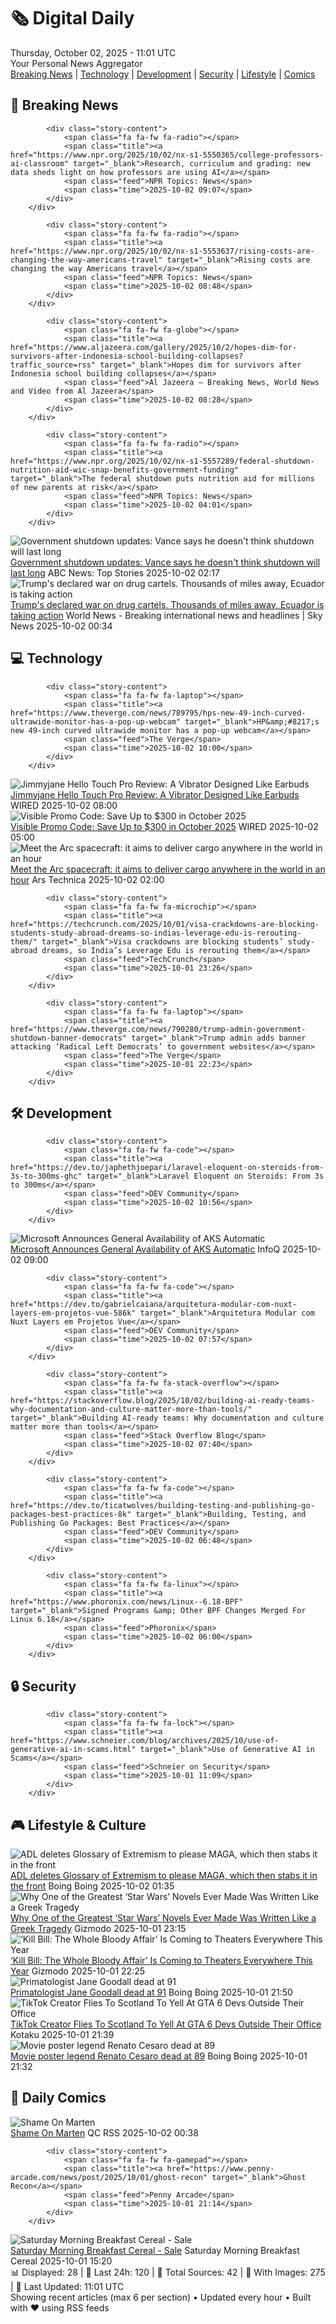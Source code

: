 <!-- Processing 54 RSS feeds at 2025-10-02 11:01:29 UTC -->
<!-- Processing: Saturday Morning Breakfast Cereal -->
<!-- Processing: Dilbert -->
<!-- Processing: Cyanide & Happiness -->
<!-- Processing: Questionable Content -->
<!-- Processing: Girl Genius -->
<!-- Processing: CNN Breaking News -->
<!-- Processing: NPR News -->
<!-- Processing: CBC News -->
<!-- Error processing https://rss.cbc.ca/lineup/topstories.xml: The read operation timed out -->
<!-- Processing: Guardian World News -->
<!-- Processing: The Verge -->
<!-- Processing: O'Reilly Radar -->
<!-- Processing: Slashdot -->
<!-- Processing: Dev.to -->
<!-- Processing: StackOverflow Blog -->
<!-- Processing: Phoronix Linux News -->
<!-- Processing: OMG! Ubuntu -->
<!-- Processing: DistroWatch -->
<!-- Processing: Linux.com -->
<!-- Processing: Red Hat Blog -->
<!-- Processing: Ubuntu Blog -->
<!-- Processing: GitHub Blog -->
<!-- Processing: GitLab Blog -->
<!-- Processing: Martin Fowler -->
<!-- Processing: The Pragmatic Engineer -->
<!-- Processing: Lifehacker -->
<!-- Processing: Boing Boing -->
<!-- Processing: Krebs on Security -->
<!-- Processing: Schneier on Security -->
<!-- Generated 4 new posts out of 28 feeds processed -->
<div class="newspaper-header">
    <h1 class="newspaper-title">🗞️ Digital Daily</h1>
    <div class="newspaper-date">Thursday, October 02, 2025 - 11:01 UTC</div>
    <div class="newspaper-subtitle">Your Personal News Aggregator</div>
</div>

<div class="newspaper-nav">
    <a href="#breaking">Breaking News</a> |
    <a href="#tech">Technology</a> |
    <a href="#dev">Development</a> |
    <a href="#security">Security</a> |
    <a href="#lifestyle">Lifestyle</a> |
    <a href="#webcomics">Comics</a>
</div>

<div class="news-section breaking-news" id="breaking">
<h2 class="section-header">🚨 Breaking News</h2>
<div class="stories-container">
<div class="story">
            
            <div class="story-content">
                <span class="fa fa-fw fa-radio"></span>
                <span class="title"><a href="https://www.npr.org/2025/10/02/nx-s1-5550365/college-professors-ai-classroom" target="_blank">Research, curriculum and grading: new data sheds light on how professors are using AI</a></span>
                <span class="feed">NPR Topics: News</span>
                <span class="time">2025-10-02 09:07</span>
            </div>
        </div>
<div class="story">
            
            <div class="story-content">
                <span class="fa fa-fw fa-radio"></span>
                <span class="title"><a href="https://www.npr.org/2025/10/02/nx-s1-5553637/rising-costs-are-changing-the-way-americans-travel" target="_blank">Rising costs are changing the way Americans travel</a></span>
                <span class="feed">NPR Topics: News</span>
                <span class="time">2025-10-02 08:48</span>
            </div>
        </div>
<div class="story">
            
            <div class="story-content">
                <span class="fa fa-fw fa-globe"></span>
                <span class="title"><a href="https://www.aljazeera.com/gallery/2025/10/2/hopes-dim-for-survivors-after-indonesia-school-building-collapses?traffic_source=rss" target="_blank">Hopes dim for survivors after Indonesia school building collapses</a></span>
                <span class="feed">Al Jazeera – Breaking News, World News and Video from Al Jazeera</span>
                <span class="time">2025-10-02 08:28</span>
            </div>
        </div>
<div class="story">
            
            <div class="story-content">
                <span class="fa fa-fw fa-radio"></span>
                <span class="title"><a href="https://www.npr.org/2025/10/02/nx-s1-5557289/federal-shutdown-nutrition-aid-wic-snap-benefits-government-funding" target="_blank">The federal shutdown puts nutrition aid for millions of new parents at risk</a></span>
                <span class="feed">NPR Topics: News</span>
                <span class="time">2025-10-02 04:01</span>
            </div>
        </div>
<div class="story">
            <img src="https://s.abcnews.com/images/US/jd-vance-1-rt-gmh-251001_1759339864603_hpMain_4x3t_384.jpg" alt="Government shutdown updates: Vance says he doesn&#x27;t think shutdown will last long" class="story-image" loading="lazy" onerror="this.style.display='none'">
            <div class="story-content">
                <span class="fa fa-fw fa-tv"></span>
                <span class="title"><a href="https://abcnews.go.com/Politics/live-updates/trump-admin-live-updates/?id=126029955" target="_blank">Government shutdown updates: Vance says he doesn&#x27;t think shutdown will last long</a></span>
                <span class="feed">ABC News: Top Stories</span>
                <span class="time">2025-10-02 02:17</span>
            </div>
        </div>
<div class="story">
            <img src="https://e3.365dm.com/25/10/1920x1080/skynews-haul-drugs_7038137.jpg?20251001130608" alt="Trump&#x27;s declared war on drug cartels. Thousands of miles away, Ecuador is taking action" class="story-image" loading="lazy" onerror="this.style.display='none'">
            <div class="story-content">
                <span class="fa fa-fw fa-satellite"></span>
                <span class="title"><a href="https://news.sky.com/story/this-is-what-trumps-war-on-drug-cartels-looks-like-13442140" target="_blank">Trump&#x27;s declared war on drug cartels. Thousands of miles away, Ecuador is taking action</a></span>
                <span class="feed">World News - Breaking international news and headlines | Sky News</span>
                <span class="time">2025-10-02 00:34</span>
            </div>
        </div>
</div>
</div>
<div class="news-section tech-news" id="tech">
<h2 class="section-header">💻 Technology</h2>
<div class="stories-container">
<div class="story">
            
            <div class="story-content">
                <span class="fa fa-fw fa-laptop"></span>
                <span class="title"><a href="https://www.theverge.com/news/789795/hps-new-49-inch-curved-ultrawide-monitor-has-a-pop-up-webcam" target="_blank">HP&amp;#8217;s new 49-inch curved ultrawide monitor has a pop-up webcam</a></span>
                <span class="feed">The Verge</span>
                <span class="time">2025-10-02 10:00</span>
            </div>
        </div>
<div class="story">
            <img src="https://media.wired.com/photos/68ddfdb9b1d53a6eace2fcfb/master/pass/Review-%20Jimmyjane%20Hello%20Touch%20Pro.png" alt="Jimmyjane Hello Touch Pro Review: A Vibrator Designed Like Earbuds" class="story-image" loading="lazy" onerror="this.style.display='none'">
            <div class="story-content">
                <span class="fa fa-fw fa-bolt"></span>
                <span class="title"><a href="https://www.wired.com/review/jimmyjane-hello-touch-pro/" target="_blank">Jimmyjane Hello Touch Pro Review: A Vibrator Designed Like Earbuds</a></span>
                <span class="feed">WIRED</span>
                <span class="time">2025-10-02 08:00</span>
            </div>
        </div>
<div class="story">
            <img src="https://media.wired.com/photos/66ea0770a11625d8759598b4/master/pass/WIRED-Coupons-8.jpg" alt="Visible Promo Code: Save Up to $300 in October 2025" class="story-image" loading="lazy" onerror="this.style.display='none'">
            <div class="story-content">
                <span class="fa fa-fw fa-bolt"></span>
                <span class="title"><a href="https://www.wired.com/story/visible-promo-code/" target="_blank">Visible Promo Code: Save Up to $300 in October 2025</a></span>
                <span class="feed">WIRED</span>
                <span class="time">2025-10-02 05:00</span>
            </div>
        </div>
<div class="story">
            <img src="https://cdn.arstechnica.net/wp-content/uploads/2025/10/Arc-On-Orbit-1-500x500.jpg" alt="Meet the Arc spacecraft: it aims to deliver cargo anywhere in the world in an hour" class="story-image" loading="lazy" onerror="this.style.display='none'">
            <div class="story-content">
                <span class="fa fa-fw fa-cog"></span>
                <span class="title"><a href="https://arstechnica.com/space/2025/10/meet-the-arc-spacecraft-it-aims-to-deliver-cargo-anywhere-in-the-world-in-an-hour/" target="_blank">Meet the Arc spacecraft: it aims to deliver cargo anywhere in the world in an hour</a></span>
                <span class="feed">Ars Technica</span>
                <span class="time">2025-10-02 02:00</span>
            </div>
        </div>
<div class="story">
            
            <div class="story-content">
                <span class="fa fa-fw fa-microchip"></span>
                <span class="title"><a href="https://techcrunch.com/2025/10/01/visa-crackdowns-are-blocking-students-study-abroad-dreams-so-indias-leverage-edu-is-rerouting-them/" target="_blank">Visa crackdowns are blocking students’ study-abroad dreams, so India’s Leverage Edu is rerouting them</a></span>
                <span class="feed">TechCrunch</span>
                <span class="time">2025-10-01 23:26</span>
            </div>
        </div>
<div class="story">
            
            <div class="story-content">
                <span class="fa fa-fw fa-laptop"></span>
                <span class="title"><a href="https://www.theverge.com/news/790280/trump-admin-government-shutdown-banner-democrats" target="_blank">Trump admin adds banner attacking ‘Radical Left Democrats’ to government websites</a></span>
                <span class="feed">The Verge</span>
                <span class="time">2025-10-01 22:23</span>
            </div>
        </div>
</div>
</div>
<div class="news-section dev-news" id="dev">
<h2 class="section-header">🛠️ Development</h2>
<div class="stories-container">
<div class="story">
            
            <div class="story-content">
                <span class="fa fa-fw fa-code"></span>
                <span class="title"><a href="https://dev.to/japhethjoepari/laravel-eloquent-on-steroids-from-3s-to-300ms-ghc" target="_blank">Laravel Eloquent on Steroids: From 3s to 300ms</a></span>
                <span class="feed">DEV Community</span>
                <span class="time">2025-10-02 10:56</span>
            </div>
        </div>
<div class="story">
            <img src="https://res.infoq.com/news/2025/10/microsoft-kubernetes-automatic/en/headerimage/generatedHeaderImage-1759389139551.jpg" alt="Microsoft Announces General Availability of AKS Automatic" class="story-image" loading="lazy" onerror="this.style.display='none'">
            <div class="story-content">
                <span class="fa fa-fw fa-info-circle"></span>
                <span class="title"><a href="https://www.infoq.com/news/2025/10/microsoft-kubernetes-automatic/?utm_campaign=infoq_content&utm_source=infoq&utm_medium=feed&utm_term=global" target="_blank">Microsoft Announces General Availability of AKS Automatic</a></span>
                <span class="feed">InfoQ</span>
                <span class="time">2025-10-02 09:00</span>
            </div>
        </div>
<div class="story">
            
            <div class="story-content">
                <span class="fa fa-fw fa-code"></span>
                <span class="title"><a href="https://dev.to/gabrielcaiana/arquitetura-modular-com-nuxt-layers-em-projetos-vue-586k" target="_blank">Arquitetura Modular com Nuxt Layers em Projetos Vue</a></span>
                <span class="feed">DEV Community</span>
                <span class="time">2025-10-02 07:57</span>
            </div>
        </div>
<div class="story">
            
            <div class="story-content">
                <span class="fa fa-fw fa-stack-overflow"></span>
                <span class="title"><a href="https://stackoverflow.blog/2025/10/02/building-ai-ready-teams-why-documentation-and-culture-matter-more-than-tools/" target="_blank">Building AI-ready teams: Why documentation and culture matter more than tools</a></span>
                <span class="feed">Stack Overflow Blog</span>
                <span class="time">2025-10-02 07:40</span>
            </div>
        </div>
<div class="story">
            
            <div class="story-content">
                <span class="fa fa-fw fa-code"></span>
                <span class="title"><a href="https://dev.to/ticatwolves/building-testing-and-publishing-go-packages-best-practices-8k" target="_blank">Building, Testing, and Publishing Go Packages: Best Practices</a></span>
                <span class="feed">DEV Community</span>
                <span class="time">2025-10-02 06:48</span>
            </div>
        </div>
<div class="story">
            
            <div class="story-content">
                <span class="fa fa-fw fa-linux"></span>
                <span class="title"><a href="https://www.phoronix.com/news/Linux--6.18-BPF" target="_blank">Signed Programs &amp; Other BPF Changes Merged For Linux 6.18</a></span>
                <span class="feed">Phoronix</span>
                <span class="time">2025-10-02 06:00</span>
            </div>
        </div>
</div>
</div>
<div class="news-section security-news" id="security">
<h2 class="section-header">🔒 Security</h2>
<div class="stories-container">
<div class="story">
            
            <div class="story-content">
                <span class="fa fa-fw fa-lock"></span>
                <span class="title"><a href="https://www.schneier.com/blog/archives/2025/10/use-of-generative-ai-in-scams.html" target="_blank">Use of Generative AI in Scams</a></span>
                <span class="feed">Schneier on Security</span>
                <span class="time">2025-10-01 11:09</span>
            </div>
        </div>
</div>
</div>
<div class="news-section lifestyle-news" id="lifestyle">
<h2 class="section-header">🎮 Lifestyle & Culture</h2>
<div class="stories-container">
<div class="story">
            <img src="https://i0.wp.com/boingboing.net/wp-content/uploads/2025/10/adl.jpg?fit=1648%2C1028&amp;quality=60&amp;ssl=1" alt="ADL deletes Glossary of Extremism to please MAGA, which then stabs it in the front" class="story-image" loading="lazy" onerror="this.style.display='none'">
            <div class="story-content">
                <span class="fa fa-fw fa-arrow-right"></span>
                <span class="title"><a href="https://boingboing.net/2025/10/01/adl-deletes-glossary-of-extremism-to-please-maga-which-then-stabs-it-in-the-front.html" target="_blank">ADL deletes Glossary of Extremism to please MAGA, which then stabs it in the front</a></span>
                <span class="feed">Boing Boing</span>
                <span class="time">2025-10-02 01:35</span>
            </div>
        </div>
<div class="story">
            <img src="https://gizmodo.com/app/uploads/2025/10/Revenge-of-the-Sith-Lucasfilm-1280x853.jpg" alt="Why One of the Greatest ‘Star Wars’ Novels Ever Made Was Written Like a Greek Tragedy" class="story-image" loading="lazy" onerror="this.style.display='none'">
            <div class="story-content">
                <span class="fa fa-fw fa-computer"></span>
                <span class="title"><a href="https://gizmodo.com/why-one-of-the-greatest-star-wars-novels-ever-made-was-written-like-a-greek-tragedy-2000666507" target="_blank">Why One of the Greatest ‘Star Wars’ Novels Ever Made Was Written Like a Greek Tragedy</a></span>
                <span class="feed">Gizmodo</span>
                <span class="time">2025-10-01 23:15</span>
            </div>
        </div>
<div class="story">
            <img src="https://gizmodo.com/app/uploads/2025/10/Kill-Bill-Uma-Thurman-1280x853.jpg" alt="‘Kill Bill: The Whole Bloody Affair’ Is Coming to Theaters Everywhere This Year" class="story-image" loading="lazy" onerror="this.style.display='none'">
            <div class="story-content">
                <span class="fa fa-fw fa-computer"></span>
                <span class="title"><a href="https://gizmodo.com/kill-bill-the-whole-bloody-affair-release-date-2000666510" target="_blank">‘Kill Bill: The Whole Bloody Affair’ Is Coming to Theaters Everywhere This Year</a></span>
                <span class="feed">Gizmodo</span>
                <span class="time">2025-10-01 22:25</span>
            </div>
        </div>
<div class="story">
            <img src="https://i0.wp.com/boingboing.net/wp-content/uploads/2025/10/shutterstock_2364350221.jpg?fit=1000%2C667&amp;quality=60&amp;ssl=1" alt="Primatologist Jane Goodall dead at 91" class="story-image" loading="lazy" onerror="this.style.display='none'">
            <div class="story-content">
                <span class="fa fa-fw fa-arrow-right"></span>
                <span class="title"><a href="https://boingboing.net/2025/10/01/primatologist-jane-goodall-dead-at-91.html" target="_blank">Primatologist Jane Goodall dead at 91</a></span>
                <span class="feed">Boing Boing</span>
                <span class="time">2025-10-01 21:50</span>
            </div>
        </div>
<div class="story">
            <img src="https://kotaku.com/app/uploads/2025/10/gta-dev-harassment.jpg" alt="TikTok Creator Flies To Scotland To Yell At GTA 6 Devs Outside Their Office" class="story-image" loading="lazy" onerror="this.style.display='none'">
            <div class="story-content">
                <span class="fa fa-fw fa-gamepad"></span>
                <span class="title"><a href="https://kotaku.com/tiktok-creator-flies-to-scotland-to-yell-at-gta-6-devs-outside-their-office-2000630715" target="_blank">TikTok Creator Flies To Scotland To Yell At GTA 6 Devs Outside Their Office</a></span>
                <span class="feed">Kotaku</span>
                <span class="time">2025-10-01 21:39</span>
            </div>
        </div>
<div class="story">
            <img src="https://i0.wp.com/boingboing.net/wp-content/uploads/2025/10/renato.jpg?fit=1600%2C1000&amp;quality=60&amp;ssl=1" alt="Movie poster legend Renato Cesaro dead at 89" class="story-image" loading="lazy" onerror="this.style.display='none'">
            <div class="story-content">
                <span class="fa fa-fw fa-arrow-right"></span>
                <span class="title"><a href="https://boingboing.net/2025/10/01/movie-poster-legend-renato-cesaro-dead-at-89.html" target="_blank">Movie poster legend Renato Cesaro dead at 89</a></span>
                <span class="feed">Boing Boing</span>
                <span class="time">2025-10-01 21:32</span>
            </div>
        </div>
</div>
</div>
<div class="news-section webcomics-section" id="webcomics">
<h2 class="section-header">🎨 Daily Comics</h2>
<div class="stories-container">
<div class="story">
            <img src="http://www.questionablecontent.net/comics/5670.png" alt="Shame On Marten" class="story-image" loading="lazy" onerror="this.style.display='none'">
            <div class="story-content">
                <span class="fa fa-fw fa-music"></span>
                <span class="title"><a href="http://questionablecontent.net/view.php?comic=5670" target="_blank">Shame On Marten</a></span>
                <span class="feed">QC RSS</span>
                <span class="time">2025-10-02 00:38</span>
            </div>
        </div>
<div class="story">
            
            <div class="story-content">
                <span class="fa fa-fw fa-gamepad"></span>
                <span class="title"><a href="https://www.penny-arcade.com/news/post/2025/10/01/ghost-recon" target="_blank">Ghost Recon</a></span>
                <span class="feed">Penny Arcade</span>
                <span class="time">2025-10-01 21:14</span>
            </div>
        </div>
<div class="story">
            <img src="https://www.smbc-comics.com/comics/1758853017-20251001.png" alt="Saturday Morning Breakfast Cereal - Sale" class="story-image" loading="lazy" onerror="this.style.display='none'">
            <div class="story-content">
                <span class="fa fa-fw fa-smile"></span>
                <span class="title"><a href="https://www.smbc-comics.com/comic/sale-2" target="_blank">Saturday Morning Breakfast Cereal - Sale</a></span>
                <span class="feed">Saturday Morning Breakfast Cereal</span>
                <span class="time">2025-10-01 15:20</span>
            </div>
        </div>
</div>
</div>

<div class="newspaper-footer">
    <div class="stats">
        📊 Displayed: 28 | 📅 Last 24h: 120 | 📡 Total Sources: 42 | 📸 With Images: 275 |
        🔄 Last Updated: 11:01 UTC
    </div>
    <div class="footer-note">
        Showing recent articles (max 6 per section) • Updated every hour • Built with ❤️ using RSS feeds
    </div>
</div>
